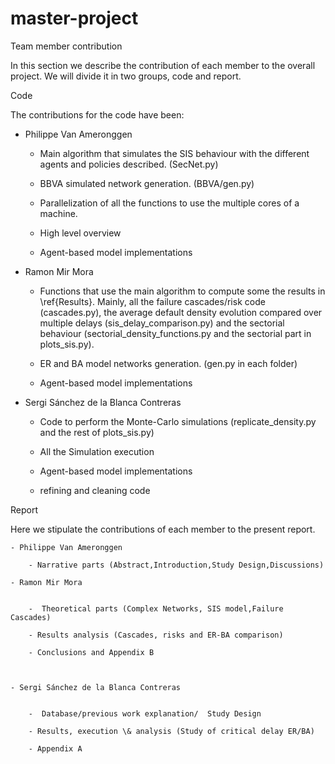 # master-project

Team member contribution

In this section we describe the contribution of each member to the overall project. We will divide it in two groups, code and report. 

Code

The contributions for the code have been:

   - Philippe Van Ameronggen
 
       -  Main algorithm that simulates the SIS behaviour with the different agents and policies described. (SecNet.py)
        
        - BBVA simulated network generation. (BBVA/gen.py)
        
        - Parallelization of all the functions to use the multiple cores of a machine.
        
        - High level overview
        
        - Agent-based model implementations
        
    
    
   - Ramon Mir Mora
    
        
        -  Functions that use the main algorithm to compute some the results in \ref{Results}. Mainly, all the failure cascades/risk code (cascades.py), the average default density evolution compared over multiple delays (sis\_delay\_comparison.py) and the sectorial behaviour (sectorial\_density\_functions.py and the sectorial part in plots\_sis.py). 
        
        - ER and BA model networks generation. (gen.py in each folder)
        
        - Agent-based model implementations
        
      
    
   - Sergi Sánchez de la Blanca Contreras
    
        
        - Code to perform the Monte-Carlo simulations (replicate\_density.py and the rest of plots\_sis.py) 
        
        -  All the Simulation execution 
        
        - Agent-based model implementations
        
       - refining and cleaning code
        



Report

Here we stipulate the contributions of each member to the present report. 


    - Philippe Van Ameronggen

        - Narrative parts (Abstract,Introduction,Study Design,Discussions)
        
    - Ramon Mir Mora
    
        
        -  Theoretical parts (Complex Networks, SIS model,Failure Cascades)
        
        - Results analysis (Cascades, risks and ER-BA comparison)
        
        - Conclusions and Appendix B
        
        
    
    - Sergi Sánchez de la Blanca Contreras

        
        -  Database/previous work explanation/  Study Design
        
        - Results, execution \& analysis (Study of critical delay ER/BA)
        
        - Appendix A
        
        
        
